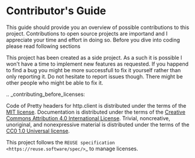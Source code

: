 # Contributor's Guide

This guide should provide you an overview of possible contributions to this project. Contributions to open source projects are importand and I appreciate your time and effort in doing so. Before you dive into coding please read following sections

This project has been created as a side project. As a such it is possible I won't have a time to implement new features as requested. If you happend to find a bug you might be more successfull to fix it yourself rather than only reporting it. Do not hesitate to report issues though. There might be other people who might be able to fix it.

.. _contributing_before_licenses:

Code of Pretty headers for http.client is distributed under the terms of the [MIT license](LICENSES/MIT.txt). Documentation is distributed under the terms of the [Creative Commons Attribution 4.0 International License](LICENSES/CC-BY-4.0.txt). Trivial, noncreative, unoriginal, and nonexpressive material is distributed under the terms of the [CC0 1.0 Universal license](LICENSES/CC0-1.0.txt).

This project follows the `REUSE specification <https://reuse.software/spec/>`_ to manage licenses.
